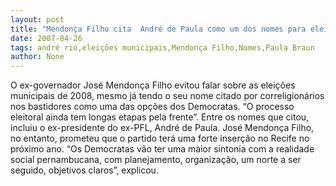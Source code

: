 ```yaml
---
layout: post
title: "Mendonça Filho cita  André de Paula como um dos nomes para eleições municipais de 2008"
date: 2007-04-26
tags: andré rio,eleições municipais,Mendonça Filho,Nomes,Paula Braun
author: None
---
```

O ex-governador José Mendonça Filho evitou falar sobre as eleições municipais de 2008, mesmo já tendo o seu nome citado por correligionários nos bastidores como uma das opções dos Democratas.
“O processo eleitoral ainda tem longas etapas pela frente”.
Entre os nomes que citou, incluiu o ex-presidente do ex-PFL, André de Paula.
José Mendonça Filho, no entanto, prometeu que o partido terá uma forte inserção no Recife no próximo ano.
“Os Democratas vão ter uma maior sintonia com a realidade social pernambucana, com planejamento, organização, um norte a ser seguido, objetivos claros”, explicou. 